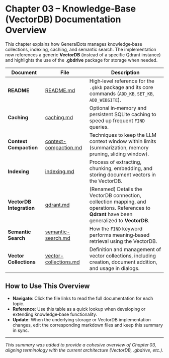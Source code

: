 # Chapter 03 – Knowledge‑Base (VectorDB) Documentation Overview

This chapter explains how GeneralBots manages knowledge‑base collections, indexing, caching, and semantic search. The implementation now references a generic **VectorDB** (instead of a specific Qdrant instance) and highlights the use of the **.gbdrive** package for storage when needed.

| Document | File | Description |
|----------|------|-------------|
| **README** | [README.md](README.md) | High‑level reference for the `.gbkb` package and its core commands (`ADD_KB`, `SET_KB`, `ADD_WEBSITE`). |
| **Caching** | [caching.md](caching.md) | Optional in‑memory and persistent SQLite caching to speed up frequent `FIND` queries. |
| **Context Compaction** | [context-compaction.md](context-compaction.md) | Techniques to keep the LLM context window within limits (summarization, memory pruning, sliding window). |
| **Indexing** | [indexing.md](indexing.md) | Process of extracting, chunking, embedding, and storing document vectors in the VectorDB. |
| **VectorDB Integration** | [qdrant.md](qdrant.md) | (Renamed) Details the VectorDB connection, collection mapping, and operations. References to **Qdrant** have been generalized to **VectorDB**. |
| **Semantic Search** | [semantic-search.md](semantic-search.md) | How the `FIND` keyword performs meaning‑based retrieval using the VectorDB. |
| **Vector Collections** | [vector-collections.md](vector-collections.md) | Definition and management of vector collections, including creation, document addition, and usage in dialogs. |

## How to Use This Overview

- **Navigate**: Click the file links to read the full documentation for each topic.
- **Reference**: Use this table as a quick lookup when developing or extending knowledge‑base functionality.
- **Update**: When the underlying storage or VectorDB implementation changes, edit the corresponding markdown files and keep this summary in sync.

---

*This summary was added to provide a cohesive overview of Chapter 03, aligning terminology with the current architecture (VectorDB, .gbdrive, etc.).*
